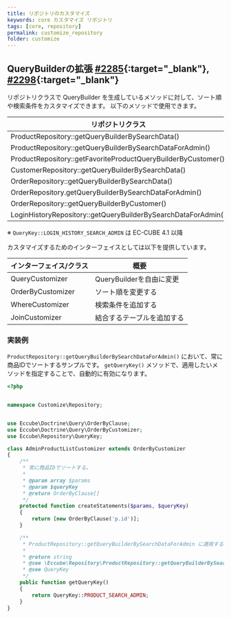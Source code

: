 ```yaml
---
title: リポジトリのカスタマイズ
keywords: core カスタマイズ リポジトリ
tags: [core, repository]
permalink: customize_repository
folder: customize
---
```


## QueryBuilderの拡張 [#2285](https://github.com/EC-CUBE/ec-cube/pull/2285){:target="_blank"}, [#2298](https://github.com/EC-CUBE/ec-cube/pull/2298){:target="_blank"}

リポジトリクラスで QueryBuilder を生成しているメソッドに対して、ソート順や検索条件をカスタマイズできます。
以下のメソッドで使用できます。

| リポジトリクラス                                                 | QueryKey                             |
|---------------------------------------------------------------|--------------------------------------|
| ProductRepository::getQueryBuilderBySearchData()              | QueryKey::PRODUCT_SEARCH             |
| ProductRepository::getQueryBuilderBySearchDataForAdmin()      | QueryKey::PRODUCT_SEARCH_ADMIN       |
| ProductRepository::getFavoriteProductQueryBuilderByCustomer() | QueryKey::PRODUCT_GET_FAVORITE       |
| CustomerRepository::getQueryBuilderBySearchData()             | QueryKey::CUSTOMER_SEARCH            |
| OrderRepository::getQueryBuilderBySearchData()                | QueryKey::ORDER_SEARCH               |
| OrderRepository.getQueryBuilderBySearchDataForAdmin()         | QueryKey::ORDER_SEARCH_ADMIN         |
| OrderRepository::getQueryBuilderByCustomer()                  | QueryKey::ORDER_SEARCH_BY_CUSTOMER   |
| LoginHistoryRepository::getQueryBuilderBySearchDataForAdmin() | QueryKey::LOGIN_HISTORY_SEARCH_ADMIN |

※ `QueryKey::LOGIN_HISTORY_SEARCH_ADMIN` は EC-CUBE 4.1 以降

カスタマイズするためのインターフェイスとしては以下を提供しています。


| インターフェイス/クラス | 概要                       |
|-------------------------|----------------------------|
| QueryCustomizer         | QueryBuilderを自由に変更   |
| OrderByCustomizer       | ソート順を変更する         |
| WhereCustomizer         | 検索条件を追加する         |
| JoinCustomizer          | 結合するテーブルを追加する |

### 実装例

`ProductRepository::getQueryBuilderBySearchDataForAdmin()` において、常に商品IDでソートするサンプルです。
`getQueryKey()` メソッドで、適用したいメソッドを指定することで、自動的に有効になります。

```php
<?php


namespace Customize\Repository;


use Eccube\Doctrine\Query\OrderByClause;
use Eccube\Doctrine\Query\OrderByCustomizer;
use Eccube\Repository\QueryKey;

class AdminProductListCustomizer extends OrderByCustomizer
{
    /**
     * 常に商品IDでソートする。
     *
     * @param array $params
     * @param $queryKey
     * @return OrderByClause[]
     */
    protected function createStatements($params, $queryKey)
    {
        return [new OrderByClause('p.id')];
    }

    /**
     * ProductRepository::getQueryBuilderBySearchDataForAdmin に適用する.
     *
     * @return string
     * @see \Eccube\Repository\ProductRepository::getQueryBuilderBySearchDataForAdmin()
     * @see QueryKey
     */
    public function getQueryKey()
    {
        return QueryKey::PRODUCT_SEARCH_ADMIN;
    }
}
```

